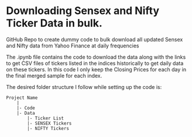 # Downloading Sensex and Nifty Ticker Data in bulk. 

GitHub Repo to create dummy code to bulk download all updated Sensex and Nifty data from Yahoo Finance at daily frequencies

The .ipynb file contains the code to download the data along with the links to get CSV files of tickers listed in the indices historically to get daily data on these tickers. In this code I only keep the Closing Prices for each day in the final merged sample for each index. 

The desired folder structure I follow while setting up the code is: 

    Project Name
        |
        |- Code
        |- Data
            |- Ticker List
            |- SENSEX Tickers
            |- NIFTY Tickers
      
